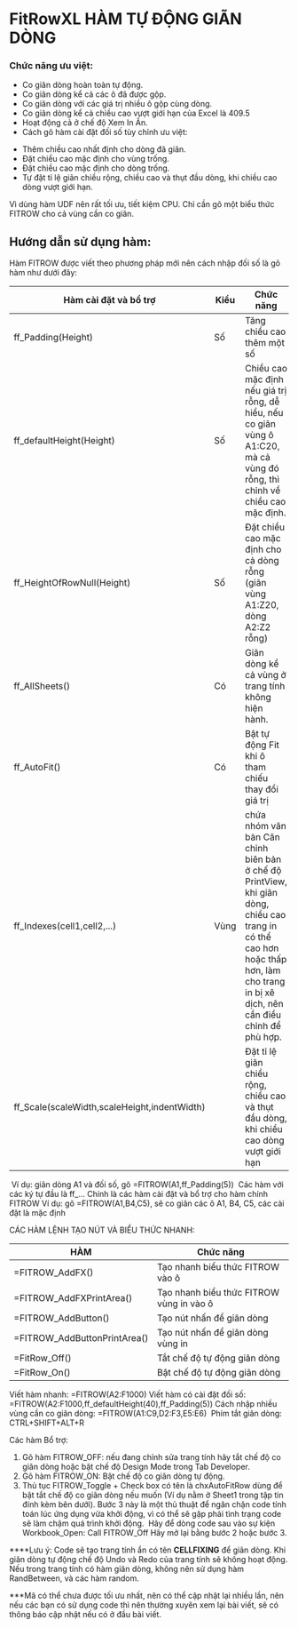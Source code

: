 # FitRowXL HÀM TỰ ĐỘNG GIÃN DÒNG

### Chức năng ưu việt:
- Co giãn dòng hoàn toàn tự động.
- Co giãn dòng kể cả các ô đã được gộp.
- Co giãn dòng với các giá trị nhiều ô gộp cùng dòng.
- Co giãn dòng kể cả chiều cao vượt giới hạn của Excel là 409.5
- Hoạt động cả ở chế độ Xem In Ấn.
- Cách gõ hàm cài đặt đối số tùy chỉnh ưu việt:
+ Thêm chiều cao nhất định cho dòng đã giãn.
+ Đặt chiều cao mặc định cho vùng trống.
+ Đặt chiều cao mặc định cho dòng trống.
+ Tự đặt tỉ lệ giãn chiều rộng, chiều cao và thụt đầu dòng, khi chiều cao dòng vượt giới hạn.

Vì dùng hàm UDF nên rất tối ưu, tiết kiệm CPU.
Chỉ cần gõ một biểu thức FITROW cho cả vùng cần co giãn.

## Hướng dẫn sử dụng hàm:

Hàm FITROW được viết theo phương pháp mới nên cách nhập đối số là gõ hàm như dưới đây:

Hàm cài đặt và bổ trợ	| Kiểu	| Chức năng
----------------------|------|----------
ff_Padding(Height) |	Số |	Tăng chiều cao thêm một số
ff_defaultHeight(Height)	| Số	| Chiều cao mặc định nếu giá trị rỗng, dễ hiểu, nếu co giãn vùng ô A1:C20, mà cả vùng đó rỗng, thì chỉnh về chiều cao mặc định.
ff_HeightOfRowNull(Height) |	Số	| Đặt chiều cao mặc định cho cả dòng rỗng (giãn vùng A1:Z20, dòng A2:Z2 rỗng)
ff_AllSheets() |	Có	| Giãn dòng kể cả vùng ở trang tính không hiện hành.
ff_AutoFit()	| Có	| Bật tự động Fit khi ô tham chiếu thay đổi giá trị
ff_Indexes(cell1,cell2,...)	| Vùng | chứa nhóm văn bản	Căn chỉnh biên bản ở chế độ PrintView, khi giãn dòng, chiều cao trang in có thể cao hơn hoặc thấp hơn, làm cho trang in bị xê dịch, nên cần điều chỉnh để phù hợp.
ff_Scale(scaleWidth,scaleHeight,indentWidth)		| | Đặt tỉ lệ giãn chiều rộng, chiều cao và thụt đầu dòng, khi chiều cao dòng vượt giới hạn
​
Ví dụ: giãn dòng A1 và đối số, gõ =FITROW(A1,ff_Padding(5)) ​
Các hàm với các ký tự đầu là ff_... Chính là các hàm cài đặt và bổ trợ cho hàm chính FITROW​
Ví dụ: gõ =FITROW(A1,B4,C5), sẽ co giãn các ô A1, B4, C5, các cài đặt là mặc định​

CÁC HÀM LỆNH TẠO NÚT VÀ BIỂU THỨC NHANH:

HÀM	| Chức năng
----------------------|----------------
=FITROW_AddFX()​ | Tạo nhanh biểu thức FITROW vào ô
=FITROW_AddFXPrintArea()​ | Tạo nhanh biểu thức FITROW vùng in vào ô
=FITROW_AddButton()​ | Tạo nút nhấn để giãn dòng
=FITROW_AddButtonPrintArea()​ | Tạo nút nhấn để giãn dòng vùng in
=FitRow_Off()​ | Tắt chế độ tự động giãn dòng
=FitRow_On()​ | Bật chế độ tự động giãn dòng


Viết hàm nhanh: =FITROW(A2:F1000)
Viết hàm có cài đặt đối số: =FITROW(A2:F1000,ff_defaultHeight(40),ff_Padding(5))
Cách nhập nhiều vùng cần co giãn dòng:
=FITROW(A1:C9,D2:F3,E5:E6)​
​
Phím tắt giãn dòng: CTRL+SHIFT+ALT+R

Các hàm Bổ trợ:
1. Gõ hàm FITROW_OFF: nếu đang chỉnh sửa trang tính hãy tắt chế độ co giãn dòng hoặc bật chế độ Design Mode trong Tab Developer.​
2. Gõ hàm FITROW_ON: Bật chế độ co giãn dòng tự động.​
3. Thủ tục FITROW_Toggle + Check box có tên là chxAutoFitRow dùng để bật tắt chế độ co giãn dòng nếu muốn (Ví dụ nằm ở Sheet1 trong tập tin đính kèm bên dưới).​
Bước 3 này là một thủ thuật để ngăn chặn code tính toán lúc ứng dụng vừa khởi động, vì có thể sẽ gặp phải tình trạng code sẽ làm chậm quá trình khởi động.​
​
Hãy để dòng code sau vào sự kiện Workbook_Open: Call FITROW_Off​
Hãy mở lại bằng bước 2 hoặc bước 3.​


****Lưu ý:
Code sẽ tạo trang tính ẩn có tên __CELLFIXING__ để giãn dòng.
Khi giãn dòng tự động chế độ Undo và Redo của trang tính sẽ không hoạt động.
Nếu trong trang tính có hàm giãn dòng, không nên sử dụng hàm RandBetween, và các hàm random.

***Mã có thể chưa được tối ưu nhất, nên có thể cập nhật lại nhiều lần, nên nếu các bạn có sử dụng code thì nên thường xuyên xem lại bài viết, sẽ có thông báo cập nhật nếu có ở đầu bài viết.

